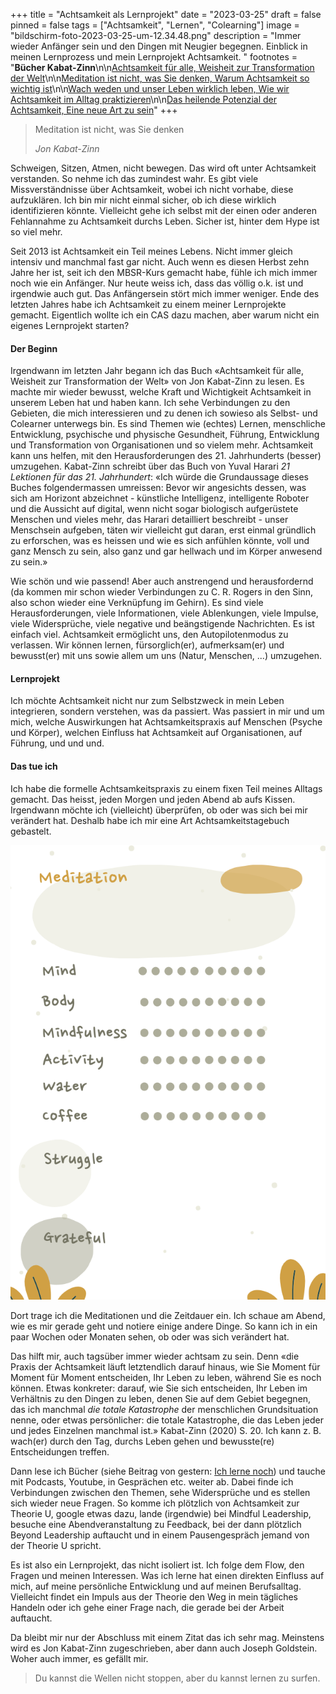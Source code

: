 +++
title = "Achtsamkeit als Lernprojekt"
date = "2023-03-25"
draft = false
pinned = false
tags = ["Achtsamkeit", "Lernen", "Colearning"]
image = "bildschirm-foto-2023-03-25-um-12.34.48.png"
description = "Immer wieder Anfänger sein und den Dingen mit Neugier begegnen. Einblick in meinen Lernprozess und mein Lernprojekt Achtsamkeit. "
footnotes = "**Bücher Kabat-Zinn**\n\n[Achtsamkeit für alle, Weisheit zur Transformation der Welt](https://www.exlibris.ch/de/buecher-buch/deutschsprachige-buecher/jon-kabat-zinn/achtsamkeit-fuer-alle/id/9783867812535/)\n\n[Meditation ist nicht, was Sie denken, Warum Achtsamkeit so wichtig ist](https://www.exlibris.ch/de/buecher-buch/deutschsprachige-buecher/jon-kabat-zinn/meditation-ist-nicht-was-sie-denken/id/9783867812504/)\n\n[Wach weden und unser Leben wirklich leben, Wie wir Achtsamkeit im Alltag praktizieren](https://www.exlibris.ch/de/buecher-buch/deutschsprachige-buecher/jon-kabat-zinn/wach-werden-und-unser-leben-wirklich-leben/id/9783867812511/)\n\n[Das heilende Potenzial der Achtsamkeit, Eine neue Art zu sein](https://www.exlibris.ch/de/buecher-buch/deutschsprachige-buecher/jon-kabat-zinn/das-heilende-potenzial-der-achtsamkeit/id/9783867812528/)"
+++
> Meditation ist nicht, was Sie denken
>
> *Jon Kabat-Zinn*

Schweigen, Sitzen, Atmen, nicht bewegen. Das wird oft unter Achtsamkeit verstanden. So nehme ich das zumindest wahr. Es gibt viele Missverständnisse über Achtsamkeit, wobei ich nicht vorhabe, diese aufzuklären. Ich bin mir nicht einmal sicher, ob ich diese wirklich identifizieren könnte. Vielleicht gehe ich selbst mit der einen oder anderen Fehlannahme zu Achtsamkeit durchs Leben. Sicher ist, hinter dem Hype ist so viel mehr.

Seit 2013 ist Achtsamkeit ein Teil meines Lebens. Nicht immer gleich intensiv und manchmal fast gar nicht. Auch wenn es diesen Herbst zehn Jahre her ist, seit ich den MBSR-Kurs gemacht habe, fühle ich mich immer noch wie ein Anfänger. Nur heute weiss ich, dass das völlig o.k. ist und irgendwie auch gut. Das Anfängersein stört mich immer weniger. Ende des letzten Jahres habe ich Achtsamkeit zu einem meiner Lernprojekte gemacht. Eigentlich wollte ich ein CAS dazu machen, aber warum nicht ein eigenes Lernprojekt starten?

#### Der Beginn

Irgendwann im letzten Jahr begann ich das Buch «Achtsamkeit für alle, Weisheit zur Transformation der Welt» von Jon Kabat-Zinn zu lesen. Es machte mir wieder bewusst, welche Kraft und Wichtigkeit Achtsamkeit in unserem Leben hat und haben kann. Ich sehe Verbindungen zu den Gebieten, die mich interessieren und zu denen ich sowieso als Selbst- und Colearner unterwegs bin. Es sind Themen wie (echtes) Lernen, menschliche Entwicklung, psychische und physische Gesundheit, Führung, Entwicklung und Transformation von Organisationen und so vielem mehr. Achtsamkeit kann uns helfen, mit den Herausforderungen des 21. Jahrhunderts (besser) umzugehen. Kabat-Zinn schreibt über das Buch von Yuval Harari *21 Lektionen für das 21. Jahrhundert*: «Ich würde die Grundaussage dieses Buches folgendermassen umreissen: Bevor wir angesichts dessen, was sich am Horizont abzeichnet - künstliche Intelligenz, intelligente Roboter und die Aussicht auf digital, wenn nicht sogar biologisch aufgerüstete Menschen und vieles mehr, das Harari detailliert beschreibt - unser Menschsein aufgeben, täten wir vielleicht gut daran, erst einmal gründlich zu erforschen, was es heissen und wie es sich anfühlen könnte, voll und ganz Mensch zu sein, also ganz und gar hellwach und im Körper anwesend zu sein.»

Wie schön und wie passend! Aber auch anstrengend und herausfordernd (da kommen mir schon wieder Verbindungen zu C. R. Rogers in den Sinn, also schon wieder eine Verknüpfung im Gehirn). Es sind viele Herausforderungen, viele Informationen, viele Ablenkungen, viele Impulse, viele Widersprüche, viele negative und beängstigende Nachrichten. Es ist einfach viel. Achtsamkeit ermöglicht uns, den Autopilotenmodus zu verlassen. Wir können lernen, fürsorglich(er), aufmerksam(er) und bewusst(er) mit uns sowie allem um uns (Natur, Menschen, ...) umzugehen. 

#### Lernprojekt

Ich möchte Achtsamkeit nicht nur zum Selbstzweck in mein Leben integrieren, sondern verstehen, was da passiert. Was passiert in mir und um mich, welche Auswirkungen hat Achtsamkeitspraxis auf Menschen (Psyche und Körper), welchen Einfluss hat Achtsamkeit auf Organisationen, auf Führung, und und und. 

#### Das tue ich

Ich habe die formelle Achtsamkeitspraxis zu einem fixen Teil meines Alltags gemacht. Das heisst, jeden Morgen und jeden Abend ab aufs Kissen. Irgendwann möchte ich (vielleicht) überprüfen, ob oder was sich bei mir verändert hat. Deshalb habe ich mir eine Art Achtsamkeitstagebuch gebastelt.

![](bildschirm-foto-2023-03-25-um-11.48.01.png)

Dort trage ich die Meditationen und die Zeitdauer ein. Ich schaue am Abend, wie es mir gerade geht und notiere einige andere Dinge. So kann ich in ein paar Wochen oder Monaten sehen, ob oder was sich verändert hat. 

Das hilft mir, auch tagsüber immer wieder achtsam zu sein. Denn «die Praxis der Achtsamkeit läuft letztendlich darauf hinaus, wie Sie Moment für Moment für Moment entscheiden, Ihr Leben zu leben, während Sie es noch können. Etwas konkreter: darauf, wie Sie sich entscheiden, Ihr Leben im Verhältnis zu den Dingen zu leben, denen Sie auf dem Gebiet begegnen, das ich manchmal *die totale Katastrophe* der menschlichen Grundsituation nenne, oder etwas persönlicher: die totale Katastrophe, die das Leben jeder und jedes Einzelnen manchmal ist.» Kabat-Zinn (2020) S. 20. Ich kann z. B. wach(er) durch den Tag, durchs Leben gehen und bewusste(re) Entscheidungen treffen.

Dann lese ich Bücher (siehe Beitrag von gestern: [Ich lerne noch](https://www.bensblog.ch/ich-lerne-noch/)) und tauche mit Podcasts, Youtube, in Gesprächen etc. weiter ab. Dabei finde ich Verbindungen zwischen den Themen, sehe Widersprüche und es stellen sich wieder neue Fragen. So komme ich plötzlich von Achtsamkeit zur Theorie U, google etwas dazu, lande (irgendwie) bei Mindful Leadership, besuche eine Abendveranstaltung zu Feedback, bei der dann plötzlich Beyond Leadership auftaucht und in einem Pausengespräch jemand von der Theorie U spricht.

Es ist also ein Lernprojekt, das nicht isoliert ist. Ich folge dem Flow, den Fragen und meinen Interessen. Was ich lerne hat einen direkten Einfluss auf mich, auf meine persönliche Entwicklung und auf meinen Berufsalltag. Vielleicht findet ein Impuls aus der Theorie den Weg in mein tägliches Handeln oder ich gehe einer Frage nach, die gerade bei der Arbeit auftaucht. 

Da bleibt mir nur der Abschluss mit einem Zitat das ich sehr mag. Meinstens wird es Jon Kabat-Zinn zugeschrieben, aber dann auch Joseph Goldstein. Woher auch immer, es gefällt mir. 

> Du kannst die Wellen nicht stoppen, aber du kannst lernen zu surfen.